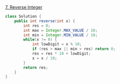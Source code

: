 [7. Reverse Integer](https://leetcode.com/problems/reverse-integer/description/)

```java
class Solution {
    public int reverse(int x) {
        int res = 0;
        int max = Integer.MAX_VALUE / 10;
        int min = Integer.MIN_VALUE / 10;
        while(x != 0) {
            int lowDigit = x % 10;
            if (res > max || min > res) return 0;
            res = res * 10 + lowDigit;
            x = x / 10;
        }
        return res;
    }
}
```
